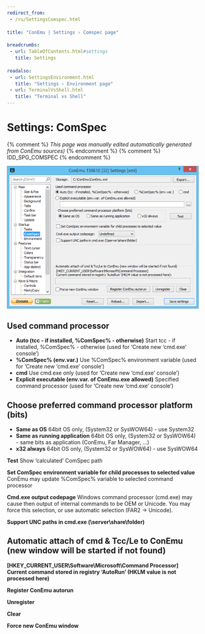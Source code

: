 ```yaml
---
redirect_from:
 - /ru/SettingsComspec.html

title: "ConEmu | Settings › Comspec page"

breadcrumbs:
 - url: TableOfContents.html#settings
   title: Settings

readalso:
 - url: SettingsEnvironment.html
   title: "Settings › Environment page"
 - url: TerminalVsShell.html
   title: "Terminal vs Shell"
---
```


# Settings: ComSpec

{% comment %}
*This page was manually edited automatically generated from ConEmu sources)*
{% endcomment %}
{% comment %} IDD_SPG_COMSPEC {% endcomment %}

![ConEmu Settings: ComSpec](/img/Settings-Comspec.png)



## Used command processor

* **Auto (tcc - if installed, %ComSpec% - otherwise)** Start tcc - if installed, %ComSpec% - otherwise (used for ‘Create new ‘cmd.exe’ console’)
* **%ComSpec% (env.var.)** Use %ComSpec% environment variable (used for ‘Create new ‘cmd.exe’ console’)
* **cmd** Use cmd.exe only (used for ‘Create new ‘cmd.exe’ console’)
* **Explicit executable (env.var. of ConEmu.exe allowed)** Specified command processor (used for ‘Create new ‘cmd.exe’ console’)






## Choose preferred command processor platform (bits)




* **Same as OS** 64bit OS only, (System32 or SysWOW64) - use System32
* **Same as running application** 64bit OS only, (System32 or SysWOW64) - same bits as application (ConEmu, Far Manager, ...)
* **x32 always** 64bit OS only, (System32 or SysWOW64) - use SysWOW64




**Test** Show ‘calculated’ ComSpec path

**Set ComSpec environment variable for child processes to selected value** ConEmu may update %ComSpec% variable to selected command processor

**Cmd.exe output codepage** Windows command processor (cmd.exe) may cause then output of internal commands to be OEM or Unicode. You may force this selection, or use automatic selection (FAR2 -> Unicode).

**Support UNC paths in cmd.exe (\\server\share\folder)** 




## Automatic attach of cmd & Tcc/Le to ConEmu (new window will be started if not found)

**[HKEY_CURRENT_USER\Software\Microsoft\Command Processor] Current command stored in registry ‘AutoRun’ (HKLM value is not processed here)** 

**Register ConEmu autorun** 

**Unregister** 

**Clear** 

**Force new ConEmu window** 



